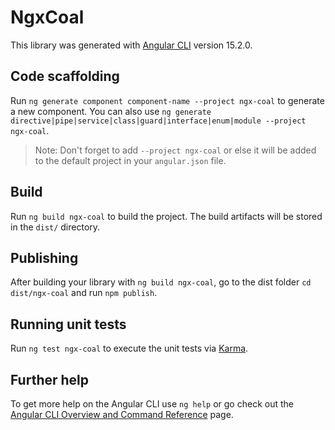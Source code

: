 # NgxCoal

This library was generated with [Angular CLI](https://github.com/angular/angular-cli) version 15.2.0.

## Code scaffolding

Run `ng generate component component-name --project ngx-coal` to generate a new component. You can also use `ng generate directive|pipe|service|class|guard|interface|enum|module --project ngx-coal`.

> Note: Don't forget to add `--project ngx-coal` or else it will be added to the default project in your `angular.json` file.

## Build

Run `ng build ngx-coal` to build the project. The build artifacts will be stored in the `dist/` directory.

## Publishing

After building your library with `ng build ngx-coal`, go to the dist folder `cd dist/ngx-coal` and run `npm publish`.

## Running unit tests

Run `ng test ngx-coal` to execute the unit tests via [Karma](https://karma-runner.github.io).

## Further help

To get more help on the Angular CLI use `ng help` or go check out the [Angular CLI Overview and Command Reference](https://angular.io/cli) page.

